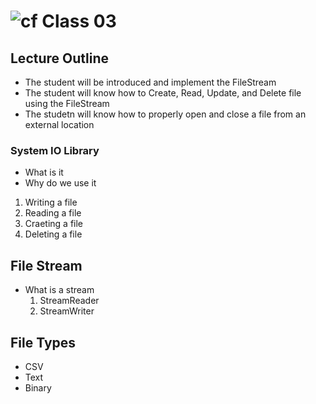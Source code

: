 # ![cf](http://i.imgur.com/7v5ASc8.png) Class 03

## Lecture Outline
* The student will be introduced and implement the FileStream
* The student will know how to Create, Read, Update, and Delete file using the FileStream
* The studetn will know how to properly open and close a file from an external location

### System IO Library
 - What is it
 - Why do we use it

 1. Writing a file
 2. Reading a file
 3. Craeting a file
 4. Deleting a file


## File Stream
 - What is a stream
	1. StreamReader
	2. StreamWriter

## File Types
- CSV
- Text
- Binary

